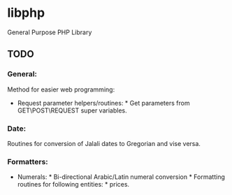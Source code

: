 # libphp
General Purpose PHP Library

## TODO

### General:
Method for easier web programming:
* Request parameter helpers/routines:
      * Get parameters from GET\POST\REQUEST super variables.

### Date:
Routines for conversion of Jalali dates to Gregorian and vise versa.

### Formatters:
* Numerals:
      * Bi-directional Arabic/Latin numeral conversion
      * Formatting routines for following entities:
            * prices.
